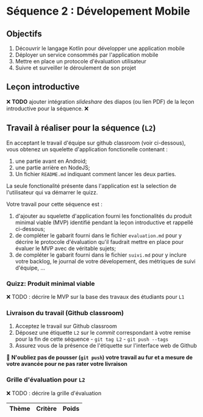 # Séquence 2 : Dévelopement Mobile


## Objectifs

  1. Découvrir le langage Kotlin pour développer une application mobile
  2. Déployer un service consommés par l'application mobile
  3. Mettre en place un protocole d'évaluation utilisateur
  4. Suivre et surveiller le déroulement de son projet

## Leçon introductive

:x: **TODO** ajouter intégration _slideshare_ des diapos (ou lien PDF) de la leçon introductive pour la séquence. :x:

## Travail à réaliser pour la séquence (`L2`)

En acceptant le travail d'équipe sur github classroom (voir ci-dessous), vous obtenez un squelette d'application fonctionelle contenant :

  1. une partie avant en Android;
  2. une partie arrière en NodeJS;
  3. Un fichier `README.md` indiquant comment lancer les deux parties.

La seule fonctionalité présente dans l'application est la selection de l'utilisateur qui va démarrer le quizz.

Votre travail pour cette séquence est :

  1. d'ajouter au squelette d'application fourni les fonctionalités du produit minimal viable (MVP) identifié pendant la leçon introductive et rappellé ci-dessous;
  2. de compléter le gabarit fourni dans le fichier `evaluation.md` pour y décrire le protocole d'évaluation qu'il faudrait mettre en place pour évaluer le MVP avec de véritable sujets;
  3. de compléter le gabarit fourni dans le fichier `suivi.md` pour y inclure votre backlog, le journal de votre dévelopement, des métriques de suivi d'équipe, ...

### Quizz: Produit minimal viable

:x: TODO : décrire le MVP sur la base des travaux des étudiants pour `L1`

### Livraison du travail (Github classroom)

  1. Acceptez le travail sur Github classroom
  2. Déposez une étiquette `L2` sur le _commit_ correspondant à votre remise pour la fin de cette séquence
    - `git tag L2`
    - `git push --tags`
  3. Assurez vous de la présence de l'étiquette sur l'interface web de Github

:rotating_light: **N'oubliez pas de pousser (`git push`) votre travail au fur et a mesure de votre avancée pour ne pas rater votre livraison**

### Grille d'évaluation pour `L2`

:x: TODO : décrire la grille d'évaluation

| Thème         | Critère                      | Poids |
| :---:         | :---                         | :---: |
